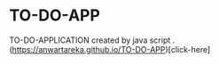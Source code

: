 # TO-DO-APP
TO-DO-APPLICATION created by java script .
(https://anwartareka.github.io/TO-DO-APP)[click-here]
